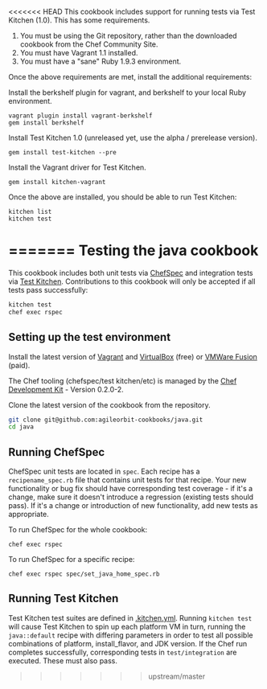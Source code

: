 <<<<<<< HEAD
This cookbook includes support for running tests via Test Kitchen (1.0). This has some requirements.

1. You must be using the Git repository, rather than the downloaded cookbook from the Chef Community Site.
2. You must have Vagrant 1.1 installed.
3. You must have a "sane" Ruby 1.9.3 environment.

Once the above requirements are met, install the additional requirements:

Install the berkshelf plugin for vagrant, and berkshelf to your local Ruby environment.

    vagrant plugin install vagrant-berkshelf
    gem install berkshelf

Install Test Kitchen 1.0 (unreleased yet, use the alpha / prerelease version).

    gem install test-kitchen --pre

Install the Vagrant driver for Test Kitchen.

    gem install kitchen-vagrant

Once the above are installed, you should be able to run Test Kitchen:

    kitchen list
    kitchen test
=======
Testing the java cookbook
=====

This cookbook includes both unit tests via [ChefSpec](https://github.com/sethvargo/chefspec) and integration tests via [Test Kitchen](https://github.com/test-kitchen/test-kitchen). Contributions to this cookbook will only be accepted if all tests pass successfully:

```bash
kitchen test
chef exec rspec
```

Setting up the test environment
-----

Install the latest version of [Vagrant](http://www.vagrantup.com/downloads.html) and [VirtualBox](https://www.virtualbox.org/wiki/Downloads) (free) or [VMWare Fusion](http://www.vmware.com/products/fusion) (paid).

The Chef tooling (chefspec/test kitchen/etc) is managed by the [Chef Development Kit](http://downloads.getchef.com/chef-dk/) - Version 0.2.0-2.

Clone the latest version of the cookbook from the repository.

```bash
git clone git@github.com:agileorbit-cookbooks/java.git
cd java
```

Running ChefSpec
-----

ChefSpec unit tests are located in `spec`. Each recipe has a `recipename_spec.rb` file that contains unit tests for that recipe. Your new functionality or bug fix should have corresponding test coverage - if it's a change, make sure it doesn't introduce a regression (existing tests should pass). If it's a change or introduction of new functionality, add new tests as appropriate.

To run ChefSpec for the whole cookbook:

`chef exec rspec`

To run ChefSpec for a specific recipe:

`chef exec rspec spec/set_java_home_spec.rb`

Running Test Kitchen
-----

Test Kitchen test suites are defined in [.kitchen.yml](https://github.com/agileorbit-cookbooks/java/blob/master/.kitchen.yml). Running `kitchen test` will cause Test Kitchen to spin up each platform VM in turn, running the `java::default` recipe with differing parameters in order to test all possible combinations of platform, install_flavor, and JDK version. If the Chef run completes successfully, corresponding tests in `test/integration` are executed. These must also pass.
>>>>>>> upstream/master
